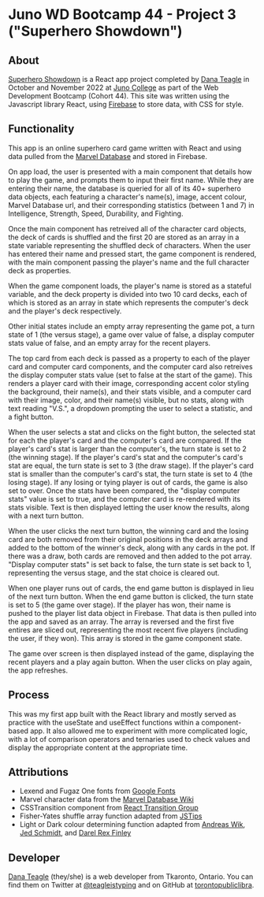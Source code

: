 # Juno WD Bootcamp 44 - Project 3 ("Superhero Showdown")

## About

[Superhero Showdown](https://superhero-showdown.netlify.app/) is a React app project completed by [Dana Teagle](https://danateagle.com) in October and November 2022 at [Juno College](https://junocollege.com) as part of the Web Development Bootcamp (Cohort 44). This site was written using the Javascript library React, using [Firebase](https://firebase.google.com/) to store data, with CSS for style.

## Functionality

This app is an online superhero card game written with React and using data pulled from the [Marvel Database](https://marvel.fandom.com/wiki/Marvel_Database) and stored in Firebase.

On app load, the user is presented with a main component that details how to play the game, and prompts them to input their first name. While they are entering their name, the database is queried for all of its 40+ superhero data objects, each featuring a character's name(s), image, accent colour, Marvel Database url, and their corresponding statistics (between 1 and 7) in Intelligence, Strength, Speed, Durability, and Fighting.

Once the main component has retreived all of the character card objects, the deck of cards is shuffled and the first 20 are stored as an array in a state variable representing the shuffled deck of characters. When the user has entered their name and pressed start, the game component is rendered, with the main component passing the player's name and the full character deck as properties.

When the game component loads, the player's name is stored as a stateful variable, and the deck property is divided into two 10 card decks, each of which is stored as an array in state which represents the computer's deck and the player's deck respectively.

Other initial states include an empty array representing the game pot, a turn state of 1 (the versus stage), a game over value of false, a display computer stats value of false, and an empty array for the recent players.

The top card from each deck is passed as a property to each of the player card and computer card components, and the computer card also retreives the display computer stats value (set to false at the start of the game). This renders a player card with their image, corresponding accent color styling the background, their name(s), and their stats visible, and a computer card with their image, color, and their name(s) visible, but no stats, along with text reading "V.S.", a dropdown prompting the user to select a statistic, and a fight button.

When the user selects a stat and clicks on the fight button, the selected stat for each the player's card and the computer's card are compared. If the player's card's stat is larger than the computer's, the turn state is set to 2 (the winning stage). If the player's card's stat and the computer's card's stat are equal, the turn state is set to 3 (the draw stage). If the player's card stat is smaller than the computer's card's stat, the turn state is set to 4 (the losing stage). If any losing or tying player is out of cards, the game is also set to over. Once the stats have been compared, the "display computer stats" value is set to true, and the computer card is re-rendered with its stats visible. Text is then displayed letting the user know the results, along with a next turn button.

When the user clicks the next turn button, the winning card and the losing card are both removed from their original positions in the deck arrays and added to the bottom of the winner's deck, along with any cards in the pot. If there was a draw, both cards are removed and then added to the pot array. "Display computer stats" is set back to false, the turn state is set back to 1, representing the versus stage, and the stat choice is cleared out.

When one player runs out of cards, the end game button is displayed in lieu of the next turn button. When the end game button is clicked, the turn state is set to 5 (the game over stage). If the player has won, their name is pushed to the player list data object in Firebase. That data is then pulled into the app and saved as an array. The array is reversed and the first five entires are sliced out, representing the most recent five players (including the user, if they won). This array is stored in the game component state.

The game over screen is then displayed instead of the game, displaying the recent players and a play again button. When the user clicks on play again, the app refreshes.

## Process

This was my first app built with the React library and mostly served as practice with the useState and useEffect functions within a component-based app. It also allowed me to experiment with more complicated logic, with a lot of comparison operators and ternaries used to check values and display the appropriate content at the appropriate time.

## Attributions

- Lexend and Fugaz One fonts from [Google Fonts](https://fonts.google.com/)
- Marvel character data from the [Marvel Database Wiki](https://marvel.fandom.com/wiki/Marvel_Database)
- CSSTransition component from [React Transition Group](https://reactcommunity.org/react-transition-group/css-transition)
- Fisher-Yates shuffle array function adapted from [JSTips](https://www.jstips.co/en/javascript/shuffle-an-array/)
- Light or Dark colour determining function adapted from [Andreas Wik](https://awik.io/determine-color-bright-dark-using-javascript/), [Jed Schmidt](https://gist.github.com/jed/983661), and [Darel Rex Finley](http://alienryderflex.com/hsp.html)

## Developer

[Dana Teagle](https://danateagle.com) (they/she) is a web developer from Tkaronto, Ontario. You can find them on Twitter at [@teagleistyping](https://twitter.com/teagleistyping) and on GitHub at [torontopubliclibra](https://github.com/torontopubliclibra).
